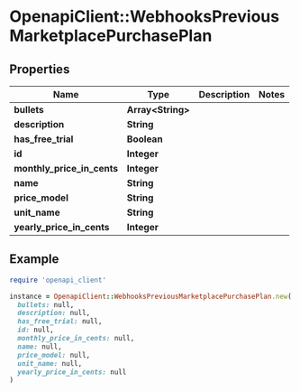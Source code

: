 # OpenapiClient::WebhooksPreviousMarketplacePurchasePlan

## Properties

| Name | Type | Description | Notes |
| ---- | ---- | ----------- | ----- |
| **bullets** | **Array&lt;String&gt;** |  |  |
| **description** | **String** |  |  |
| **has_free_trial** | **Boolean** |  |  |
| **id** | **Integer** |  |  |
| **monthly_price_in_cents** | **Integer** |  |  |
| **name** | **String** |  |  |
| **price_model** | **String** |  |  |
| **unit_name** | **String** |  |  |
| **yearly_price_in_cents** | **Integer** |  |  |

## Example

```ruby
require 'openapi_client'

instance = OpenapiClient::WebhooksPreviousMarketplacePurchasePlan.new(
  bullets: null,
  description: null,
  has_free_trial: null,
  id: null,
  monthly_price_in_cents: null,
  name: null,
  price_model: null,
  unit_name: null,
  yearly_price_in_cents: null
)
```

